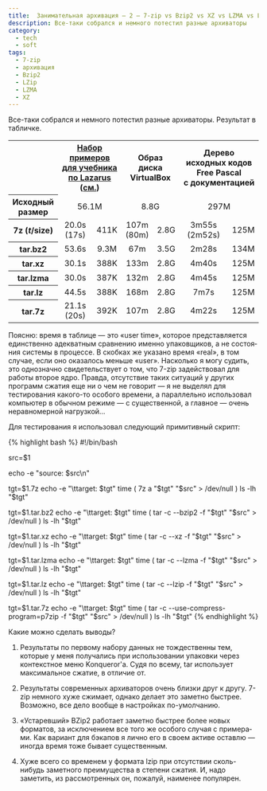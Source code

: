 ```yaml
---
title:  Занимательная архивация – 2 — 7-zip vs Bzip2 vs XZ vs LZMA vs LZip...
description: Все-таки собрался и немного потестил разные архиваторы
category:
  - tech
  - soft
tags:
  - 7-zip
  - архивация
  - Bzip2
  - LZip
  - LZMA
  - XZ
---
```

Все-таки собрался и немного потестил разные архиваторы. Результат в табличке.

<!-- TODO: fix link -->
<table class="wide">
 <tr>
  <th>&nbsp;</th>
  <th colspan="2">
<a href="http://freepascal.ru/news/20101027152132/">Набор примеров
для&#160;учебника по&#160;Lazarus</a>
(<a href="{% link _posts/tech/2010/2010-10-28-archivers.md %}">см.</a>)
  </th>
  <th colspan="2">Образ диска VirtualBox</th>
  <th colspan="2">Дерево исходных кодов Free&#160;Pascal с&#160;документацией</th>
 </tr>
 <tr>
  <th>Исходный размер</th>
  <td colspan="2" align="center">56.1M</td>
  <td colspan="2" align="center">8.8G</td>
  <td colspan="2" align="center">297M</td>
 </tr>
 <tr>
  <th>7z (<i>t</i>/size)</th>
  <td align="center">20.0s (17s)</td>
  <td align="center">411K</td>
  <td align="center">107m (80m)</td>
  <td align="center">2.8G</td>
  <td align="center">3m55s (2m52s)</td>
  <td align="center">125M</td>
 </tr>
 <tr>
  <th>tar.bz2</th>
  <td align="center">53.6s</td>
  <td align="center">9.3M</td>
  <td align="center">67m</td>
  <td align="center">3.5G</td>
  <td align="center">2m28s</td>
  <td align="center">134M</td>
 </tr>
 <tr>
  <th>tar.xz</th>
  <td align="center">30.1s</td>
  <td align="center">388K</td>
  <td align="center">133m</td>
  <td align="center">2.8G</td>
  <td align="center">4m40s</td>
  <td align="center">125M</td>
 </tr>
 <tr>
  <th>tar.lzma</th>
  <td align="center">30.0s</td>
  <td align="center">387K</td>
  <td align="center">132m</td>
  <td align="center">2.8G</td>
  <td align="center">4m45s</td>
  <td align="center">125M</td>
 </tr>
 <tr>
  <th>tar.lz</th>
  <td align="center">44.5s</td>
  <td align="center">388K</td>
  <td align="center">168m</td>
  <td align="center">2.8G</td>
  <td align="center">7m7s</td>
  <td align="center">125M</td>
 </tr>
 <tr>
  <th>tar.7z</th>
  <td align="center">21.1s (20s)</td>
  <td align="center">392K</td>
  <td align="center">107m</td>
  <td align="center">2.8G</td>
  <td align="center">4m22s</td>
  <td align="center">125M</td>
 </tr>
</table>

Поясню: время в таблице — это «user time», которое представляется единственно адекватным сравнению именно упаковщиков,
а не со­сто­я­ния системы в про­цес­се. В скобках же указано время «real», в том случае, если оно оказалось меньше «user».
Насколько я могу судить, это однозначно свидетельствует о том, что 7-zip задействовал для работы второе ядро. Правда,
отсутствие таких ситуаций у других программ сжатия еще ни о чем не говорит — я не выделял для тестирования какого-то
особого времени, а параллельно использовал компьютер в обычном режиме — с существенной, а главное — очень неравномерной нагрузкой...

Для тестирования я использовал следующий примитивный скрипт:

{% highlight bash %}
#!/bin/bash

src=$1

echo -e "source: $src\n"

tgt=$1.7z
echo -e "\ttarget: $tgt"
time ( 7z a "$tgt" "$src" > /dev/null )
ls -lh "$tgt"

tgt=$1.tar.bz2
echo -e "\ttarget: $tgt"
time ( tar -c --bzip2 -f "$tgt" "$src" > /dev/null )
ls -lh "$tgt"

tgt=$1.tar.xz
echo -e "\ttarget: $tgt"
time ( tar -c --xz -f "$tgt" "$src" > /dev/null )
ls -lh "$tgt"

tgt=$1.tar.lzma
echo -e "\ttarget: $tgt"
time ( tar -c --lzma -f "$tgt" "$src" > /dev/null )
ls -lh "$tgt"

tgt=$1.tar.lz
echo -e "\ttarget: $tgt"
time ( tar -c --lzip -f "$tgt" "$src" > /dev/null )
ls -lh "$tgt"

tgt=$1.tar.7z
echo -e "\ttarget: $tgt"
time ( tar -c --use-compress-program=p7zip -f "$tgt" "$src" > /dev/null )
ls -lh "$tgt"
{% endhighlight %}

Какие можно сделать выводы?

1. Результаты по первому набору данных не тождественны тем, которые у меня получались при использовании упаковки через контекстное
   меню Konqueror'а. Судя по всему, tar использует максимальное сжатие, в отличие от.

2. Результаты современных архиваторов очень близки друг к другу. 7-zip немного хуже сжимает, однако делает это заметно быстрее.
   Возможно, все дело вообще в настройках по-умолчанию.

3. «Устаревший» BZip2 работает заметно быстрее более новых форматов, за исключением все того же особого случая с при­ме­ра­ми.
   Как вариант для бэкапов я лично его в своем активе оставлю — иногда время тоже бывает существенным.

4. Хуже всего со временем у формата lzip при отсутствии сколь-нибудь заметного преимущества в степени сжатия. И, надо заметить,
   из рас­смот­рен­ных он, пожалуй, наименее популярен.
